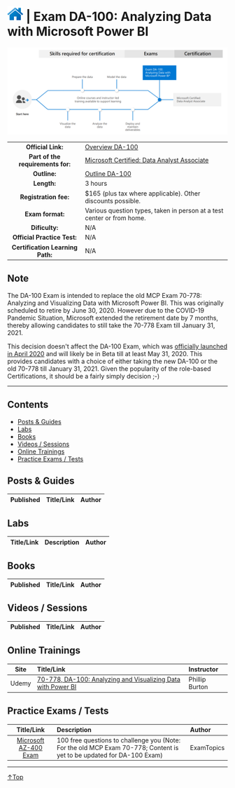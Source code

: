 # [![Home](/img/home.png)](certifications.md "Overview Certifications") | Exam DA-100: Analyzing Data with Microsoft Power BI
![Cert](/img/da-100.png)

|                                   |                                                                                                                             |
| :-------------------------------: | :-------------------------------------------------------------------------------------------------------------------------- |
|        **Official Link:**         | [Overview DA-100](https://docs.microsoft.com/en-us/learn/certifications/exams/da-100)                                       |
| **Part of the requirements for:** | [Microsoft Certified: Data Analyst Associate](https://docs.microsoft.com/en-us/learn/certifications/data-analyst-associate) |
|           **Outline:**            | [Outline DA-100](https://query.prod.cms.rt.microsoft.com/cms/api/am/binary/RE4qbu6)                                         |
|            **Length:**            | 3 hours                                                                                                                     |
|       **Registration fee:**       | $165 (plus tax where applicable).  Other discounts possible.                                                                |
|         **Exam format:**          | Various question types, taken in person at a test center or from home.                                                      |
|          **Dificulty:**           | N/A                                                                                                                         |
|    **Official Practice Test:**    | N/A                                                                                                                         |
| **Certification Learning Path:**  | N/A                                                                                                                         |

## Note
The DA-100 Exam is intended to replace the old MCP Exam 70-778: Analyzing and Visualizing Data with Microsoft Power BI. This was originally scheduled to retire by June 30, 2020. However due to the COVID-19 Pandemic Situation, Microsoft extended the retirement date by 7 months, thereby allowing candidates to still take the 70-778 Exam till January 31, 2021. 

This decision doesn't affect the DA-100 Exam, which was [officially launched in April 2020](https://www.microsoft.com/en-us/learning/community-blog-post.aspx?BlogId=8&Id=375292) and will likely be in Beta till at least May 31, 2020. This provides candidates with a choice of either taking the new DA-100 or the old 70-778 till January 31, 2021. Given the popularity of the role-based Certifications, it should be a fairly simply decision ;-) 
___

## Contents
- [Posts & Guides](#posts-&-guides)
- [Labs](#labs)
- [Books](#books)
- [Videos / Sessions](#videos-/-sessions)
- [Online Trainings](#online-trainings)
- [Practice Exams / Tests](#practice-exams-/-tests)


## Posts & Guides
| Published | Title/Link                                                                                                                                                                                                              | Author                                             |
| :-------: | :---------------------------------------------------------------------------------------------------------------------------------------------------------------------------------------------------------------------- | :------------------------------------------------- |


## Labs
| Title/Link                                                                         | Description                                                                                  | Author |
| :--------------------------------------------------------------------------------: | :------------------------------------------------------------------------------------------- | :----- |


## Books
| Published | Title/Link  | Author  |
| :-------: | :---------: | :-----: |


## Videos / Sessions
| Published | Title/Link                                                                                                                           | Author         |
| :-------: | :----------------------------------------------------------------------------------------------------------------------------------: | :------------- |


## Online Trainings
|    Site     | Title/Link                                                                                                                                          | Instructor     |
| :---------: | :-------------------------------------------------------------------------------------------------------------------------------------------------- | :------------- |
| Udemy       | [70-778, DA-100: Analyzing and Visualizing Data with Power BI](https://www.udemy.com/course/70-778-analyzing-and-visualizing-data-with-power-bi/)   | Phillip Burton |
 
## Practice Exams / Tests
|                                                                        Title/Link    | Description                                                                                                                                     | Author            |
| :----------------------------------------------------------------------------------: | :---------------------------------------------------------------------------------------------------------------------------------------------- | :---------------- |
| [Microsoft AZ-400 Exam](https://www.examtopics.com/exams/microsoft/70-778/view/)     |  100 free questions to challenge you (Note: For the old MCP Exam 70-778; Content is yet to be updated for DA-100 Exam)                          | ExamTopics        |

___
 <a href="#top" title="Back to the top.">↑Top</a>
